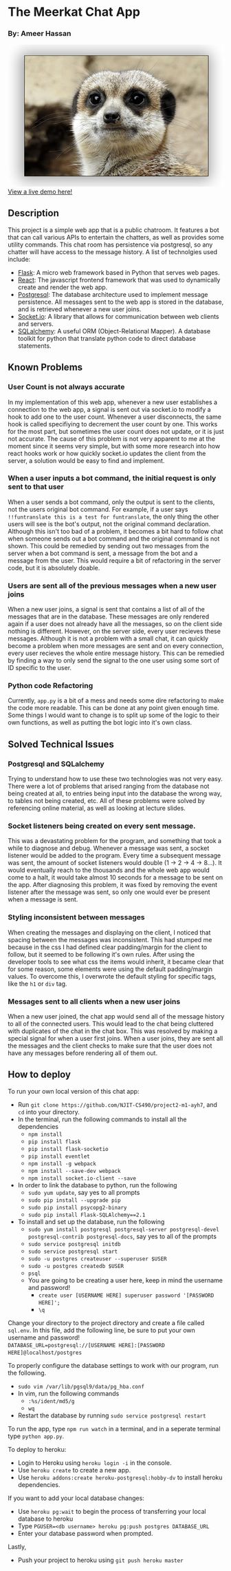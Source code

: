# The Meerkat Chat App
### By: Ameer Hassan
![meerkat_readme.png](static/meerkat_readme.png)\
[View a live demo here!](https://cryptic-shore-24355.herokuapp.com/)
## Description
This project is a simple web app that is a public chatroom. It features a bot that can call various APIs to entertain the chatters, as well as provides some utility commands. This chat room has persistence via postgresql, so any chatter will have access to the message history. A list of technolgies used include:

* [Flask](https://flask.palletsprojects.com/en/1.1.x/): A micro web framework based in Python that serves web pages.
* [React](https://reactjs.org/): The javascript frontend framework that was used to dynamically create and render the web app.
* [Postgresql](https://www.postgresql.org/): The database architecture used to implement message persistence. All messages sent to the web app is stored in the database, and is retrieved whenever a new user joins.
* [Socket.io](https://socket.io/): A library that allows for communication between web clients and servers.
* [SQLalchemy](https://www.sqlalchemy.org/): A useful ORM (Object-Relational Mapper). A database toolkit for python that translate python code to direct database statements.

## Known Problems
### User Count is not always accurate
In my implementation of this web app, whenever a new user establishes a connection to the web app, a signal is sent out via socket.io to modify a hook to add one to the user count. Whenever a user disconnects, the same hook is called specifiying to decrement the user count by one. This works for the most part, but sometimes the user count does not update, or it is just not accurate. The cause of this problem is not very apparent to me at the moment since it seems very simple, but with some more research into how react hooks work or how quickly socket.io updates the client from the server, a solution would be easy to find and implement.
### When a user inputs a bot command, the initial request is only sent to that user
When a user sends a bot command, only the output is sent to the clients, not the users original bot command. For example, if a user says `!!funtranslate this is a test for funtranslate`, the only thing the other users will see is the bot's output, not the original command declaration. Although this isn't too bad of a problem, it becomes a bit hard to follow chat when someone sends out a bot command and the original command is not shown. This could be remedied by sending out two messages from the server when a bot command is sent, a message from the bot and a message from the user. This would require a bit of refactoring in the server code, but it is absolutely doable.
### Users are sent all of the previous messages when a new user joins
When a new user joins, a signal is sent that contains a list of all of the messages that are in the database. These messages are only rendered again if a user does not already have all the messages, so on the client side nothing is different. However, on the server side, every user recieves these messages. Although it is not a problem with a small chat, it can quickly become a problem when more messages are sent and on every connection, every user recieves the whole entire message history. This can be remedied by finding a way to only send the signal to the one user using some sort of ID specific to the user.
### Python code Refactoring
Currently, `app.py` is a bit of a mess and needs some dire refactoring to make the code more readable. This can be done at any point given enough time. Some things I would want to change is to split up some of the logic to their own functions, as well as putting the bot logic into it's own class.

## Solved Technical Issues
### Postgresql and SQLalchemy
Trying to understand how to use these two technologies was not very easy. There were a lot of problems that arised ranging from the database not being created at all, to entries being input into the database the wrong way, to tables not being created, etc. All of these problems were solved by referencing online material, as well as looking at lecture slides.

### Socket listeners being created on every sent message.
This was a devastating problem for the program, and something that took a while to diagnose and debug. Whenever a message was sent, a socket listener would be added to the program. Every time a subsequent message was sent, the amount of socket listeners would double (1 &rarr; 2 &rarr; 4 &rarr; 8...). It would eventually reach to the thousands and the whole web app would come to a halt, it would take almost 10 seconds for a message to be sent on the app. After diagnosing this problem, it was fixed by removing the event listener after the message was sent, so only one would ever be present when a message is sent.

### Styling inconsistent between messages
When creating the messages and displaying on the client, I noticed that spacing between the messages was inconsistent. This had stumped me because in the css I had defined clear padding/margin for the client to follow, but it seemed to be following it's own rules. After using the developer tools to see what css the items would inherit, it became clear that for some reason, some elements were using the default padding/margin values. To overcome this, I overwrote the default styling for specific tags, like the `h1` or `div` tag.

### Messages sent to all clients when a new user joins
When a new user joined, the chat app would send all of the message history to all of the connected users. This would lead to the chat being cluttered with duplicates of the chat in the chat box. This was resolved by making a special signal for when a user first joins. When a user joins, they are sent all the messages and the client checks to make sure that the user does not have any messages before rendering all of them out.

## How to deploy
To run your own local version of this chat app:
* Run `git clone https://github.com/NJIT-CS490/project2-m1-ayh7`, and `cd` into your directory.
* In the terminal, run the following commands to install all the dependencies
    - `npm install`
    - `pip install flask`
    - `pip install flask-socketio`
    - `pip install eventlet`
    - `npm install -g webpack`
    - `npm install --save-dev webpack`
    - `npm install socket.io-client --save`
* In order to link the database to python, run the following
    - `sudo yum update`, say yes to all prompts
    - `sudo pip install --upgrade pip`
    - `sudo pip install psycopg2-binary`
    - `sudo pip install Flask-SQLAlchemy==2.1`
* To install and set up the database, run the following
    - `sudo yum install postgresql postgresql-server postgresql-devel postgresql-contrib postgresql-docs`, say yes to all of the prompts
    - `sudo service postgresql initdb`
    - `sudo service postgresql start`
    - `sudo -u postgres createuser --superuser $USER`
    - `sudo -u postgres createdb $USER`
    - `psql`
    - You are going to be creating a user here, keep in mind the username and password!
        - `create user [USERNAME HERE] superuser password '[PASSWORD HERE]';`
        - `\q`

Change your directory to the project directory and create a file called `sql.env`. In this file, add the following line, be sure to put your own username and password!\
`DATABASE_URL=postgresql://[USERNAME HERE]:[PASSWORD HERE]@localhost/postgres`

To properly configure the database settings to work with our program, run the following.
* `sudo vim /var/lib/pgsql9/data/pg_hba.conf`
* In vim, run the following commands
    - `:%s/ident/md5/g`
    - `wq`
* Restart the database by running `sudo service postgresql restart`

To run the app, type `npm run watch` in a terminal, and in a seperate terminal type `python app.py`.

To deploy to heroku:
* Login to Heroku using `heroku login -i` in the console.
* Use `heroku create` to create a new app.
* Use `heroku addons:create heroku-postgresql:hobby-dv` to install heroku dependencies.

If you want to add your local database changes:
* Use `heroku pg:wait` to begin the process of transferring your local database to heroku
* Type `PGUSER=<db username> heroku pg:push postgres DATABASE_URL`
* Enter your database password when prompted.

Lastly, 
* Push your project to heroku using `git push heroku master`